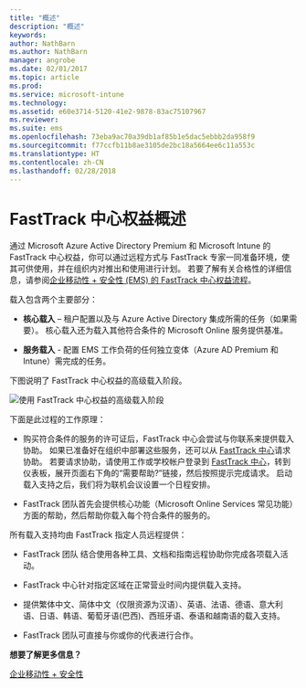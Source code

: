 ```yaml
---
title: "概述"
description: "概述"
keywords: 
author: NathBarn
ms.author: NathBarn
manager: angrobe
ms.date: 02/01/2017
ms.topic: article
ms.prod: 
ms.service: microsoft-intune
ms.technology: 
ms.assetid: e60e3714-5120-41e2-9878-83ac75107967
ms.reviewer: 
ms.suite: ems
ms.openlocfilehash: 73eba9ac70a39db1af85b1e5dac5ebbb2da958f9
ms.sourcegitcommit: f77ccfb11b8ae3105de2bc18a5664ee6c11a553c
ms.translationtype: HT
ms.contentlocale: zh-CN
ms.lasthandoff: 02/28/2018
---
```

# <a name="fasttrack-center-benefit-overview"></a>FastTrack 中心权益概述

通过 Microsoft Azure Active Directory Premium 和 Microsoft Intune 的 FastTrack 中心权益，你可以通过远程方式与 FastTrack 专家一同准备环境，使其可供使用，并在组织内对推出和使用进行计划。 若要了解有关合格性的详细信息，请参阅[企业移动性 + 安全性 (EMS) 的 FastTrack 中心权益流程](fasttrack-center-benefit-process-for-enterprise-mobility-suite-ems.md)。


载入包含两个主要部分：

-   **核心载入** – 租户配置以及与 Azure Active Directory 集成所需的任务（如果需要）。 核心载入还为载入其他符合条件的 Microsoft Online 服务提供基准。

-   **服务载入** - 配置 EMS 工作负荷的任何独立变体（Azure AD Premium 和 Intune）需完成的任务。

下图说明了 FastTrack 中心权益的高级载入阶段。

![使用 FastTrack 中心权益的高级载入阶段](./media/ft-onboarding-process.png)

下面是此过程的工作原理：

- 购买符合条件的服务的许可证后，FastTrack 中心会尝试与你联系来提供载入协助。 如果已准备好在组织中部署这些服务，还可以从 [FastTrack 中心](http://fasttrack.microsoft.com/)请求协助。 若要请求协助，请使用工作或学校帐户登录到 [FastTrack 中心](http://fasttrack.microsoft.com/)，转到仪表板，展开页面右下角的“需要帮助?”链接，然后按照提示完成请求。 启动载入支持之后，我们将为联机会议设置一个日程安排。

-   FastTrack 团队首先会提供核心功能（Microsoft Online Services 常见功能）方面的帮助，然后帮助你载入每个符合条件的服务的。

所有载入支持均由 FastTrack 指定人员远程提供：

-   FastTrack 团队 结合使用各种工具、文档和指南远程协助你完成各项载入活动。

-   FastTrack 中心针对指定区域在正常营业时间内提供载入支持。

-   提供繁体中文、简体中文（仅限资源为汉语）、英语、法语、德语、意大利语、日语、韩语、葡萄牙语(巴西)、西班牙语、泰语和越南语的载入支持。

-   FastTrack 团队可直接与你或你的代表进行合作。

**想要了解更多信息？**

[企业移动性 + 安全性](https://www.microsoft.com/en-us/cloud-platform/enterprise-mobility)
